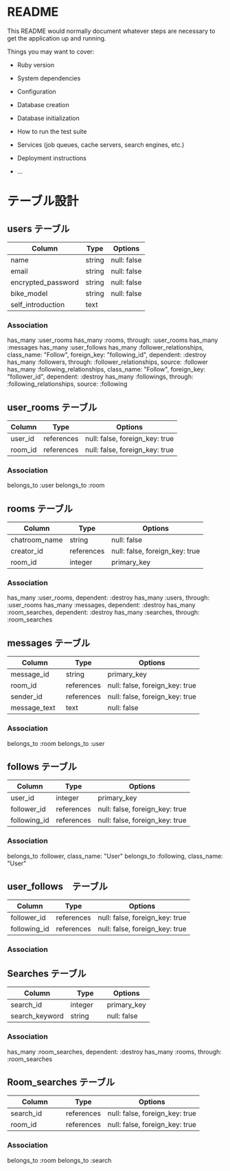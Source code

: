 # README

This README would normally document whatever steps are necessary to get the
application up and running.

Things you may want to cover:

* Ruby version

* System dependencies

* Configuration

* Database creation

* Database initialization

* How to run the test suite

* Services (job queues, cache servers, search engines, etc.)

* Deployment instructions

* ...

<!-- ## comments 
| Column       | Type       | Options                        |
| ------------ | ---------- | ------------------------------ |
| comment_id   | integer    | primary_key                    |
| post_id      | references | null: false, foreign_key: true |
| commenter_id | references | null: false, foreign_key: true |
| comment_text | text       | null: false                    |
| comment_time | datetime   | null: false                    | -->


# テーブル設計

## users テーブル

| Column             | Type    | Options     |
| ------------------ | ------  | ----------- |
| name               | string  | null: false |
| email              | string  | null: false |
| encrypted_password | string  | null: false |
| bike_model         | string  | null: false |
| self_introduction  | text    |             |
### Association
has_many :user_rooms
has_many :rooms, through: :user_rooms
has_many :messages
has_many :user_follows
has_many :follower_relationships, class_name: "Follow", foreign_key: "following_id", dependent: :destroy
has_many :followers, through: :follower_relationships, source: :follower
has_many :following_relationships, class_name: "Follow", foreign_key: "follower_id", dependent: :destroy
has_many :followings, through: :following_relationships, source: :following
<!-- 中間テーブル -->
## user_rooms テーブル
| Column          | Type       | Options                        |
| --------------- | -----------| ------------------------------ |
|user_id          |	references |	null: false, foreign_key: true|
|room_id	        | references | 	null: false, foreign_key: true|
### Association
  belongs_to :user
  belongs_to :room

## rooms テーブル

| Column          | Type       | Options                        |
| --------------- | -----------| ------------------------------ |
| chatroom_name   | string     | null: false                    |
| creator_id      | references | null: false, foreign_key: true |
| room_id         | integer    | primary_key                    |
### Association
has_many :user_rooms, dependent: :destroy
has_many :users, through: :user_rooms
has_many :messages, dependent: :destroy
has_many :room_searches, dependent: :destroy
has_many :searches, through: :room_searches

##  messages テーブル
| Column       | Type       | Options                        |
| ------------ | ---------- | ------------------------------ |
| message_id   | string     | primary_key                    |
| room_id 　　　| references | null: false, foreign_key: true |
| sender_id    | references | null: false, foreign_key: true |
| message_text | text       | null: false
### Association
belongs_to :room
belongs_to :user

## follows テーブル
| Column      | Type       | Options                        |
| ----------- | ---------- | ------------------------------ |
|user_id      | integer    | primary_key                    |
|follower_id  | references | null: false, foreign_key: true |
|following_id | references | null: false, foreign_key: true |
### Association
belongs_to :follower, class_name: "User"
belongs_to :following, class_name: "User"
<!-- 中間テーブル -->

## user_follows　テーブル
| Column      | Type       | Options                        |
| ----------- | ---------- | ------------------------------ |
|follower_id  | references | null: false, foreign_key: true |
|following_id | references | null: false, foreign_key: true |
### Association


## Searches テーブル
| Column         | Type   　| Options     |
| -------------- | -------- | ----------- |
| search_id      | integer　| primary_key |
| search_keyword | string　 | null: false |
### Association
has_many :room_searches, dependent: :destroy
has_many :rooms, through: :room_searches
<!-- 中間テーブル -->
## Room_searches テーブル

| Column         | Type     　| Options                        |
| -------------- | --------   | ------------------------------ |
| search_id      | references | null: false, foreign_key: true |
|   room_id 　　　| references | null: false, foreign_key: true |

### Association
belongs_to :room
belongs_to :search